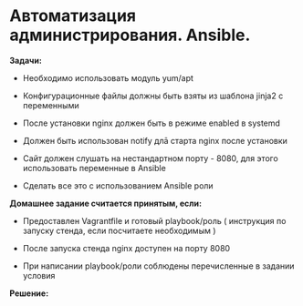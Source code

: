 # Автоматизация администрирования. Ansible.

**Задачи:**

* Необходимо использовать модуль yum/apt

* Конфигурационные файлы должны быть взяты из шаблона jinja2 с переменными

* После установки nginx должен быть в режиме enabled в systemd

* Должен быть использован notify длā старта nginx после установки

* Сайт должен слушать на нестандартном порту - 8080, для этого использовать переменные в Ansible

* Сделать все это с использованием Ansible роли

**Домашнее задание считается принятым, если:**

* Предоставлен Vagrantfile и готовый playbook/роль ( инструкция по запуску
стенда, если посчитаете необходимым )

* После запуска стенда nginx доступен на порту 8080

* При написании playbook/роли соблюдены перечисленные в задании условия


**Решение:**

